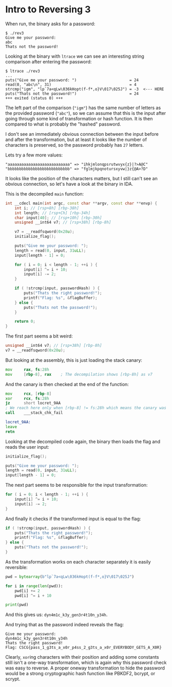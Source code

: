 # Intro to Reversing 3

When run, the binary asks for a password:
```
$ ./rev3
Give me your password:
abc
Thats not the password!
```

Looking at the binary with `ltrace` we can see an interesting string comparison after entering the password:

```
$ ltrace ./rev3
...
puts("Give me your password: ")                       = 24
read(0, "abc\n", 31)                                  = 4
strcmp("igm", "lp`7a<qLw\036kHopt(f-f*,o}V\017\025J") = -3  <--- HERE
puts("Thats not the password!")                       = 24
+++ exited (status 0) +++
```

The left part of the comparison (`"igm"`) has the same number of letters as the provided password (`"abc"`),
so we can assume that this is the input after going through some kind of transformation or hash function.
It is then compared to what is probably the "hashed" password.

I don't see an immediately obvious connection between the input before and after the transformation, but at least it looks like the number of characters is preserved, so the password probably has `27` letters.

Lets try a few more values:

```
"aaaaaaaaaaaaaaaaaaaaaaaaaaa" => "ihkjmlonqpsrutwvyx{z}|?>A@C"
"bbbbbbbbbbbbbbbbbbbbbbbbbbb" => "fglmjkpqnotursxyvw|}z{@A>?D"
```

It looks like the position of the characters matters, but I still can't see an obvious connection, so let's have a look at the binary in IDA.

This is the decompiled `main` function:

```cpp
int __cdecl main(int argc, const char **argv, const char **envp) {
    int i; // [rsp+8h] [rbp-38h]
    int length; // [rsp+Ch] [rbp-34h]
    char input[40]; // [rsp+10h] [rbp-30h]
    unsigned __int64 v7; // [rsp+38h] [rbp-8h]

    v7 = __readfsqword(0x28u);
    initialize_flag();

    puts("Give me your password: ");
    length = read(0, input, 31uLL);
    input[length - 1] = 0;

    for ( i = 0; i < length - 1; ++i ) {
        input[i] ^= i + 10;
        input[i] -= 2;
    }

    if ( !strcmp(input, passwordHash) ) {
        puts("Thats the right password!");
        printf("Flag: %s", &flagBuffer);
    } else {
        puts("Thats not the password!");
    }

    return 0;
}
```

The first part seems a bit weird:
```cpp
unsigned __int64 v7; // [rsp+38h] [rbp-8h]
v7 = __readfsqword(0x28u);
```

But looking at the assembly, this is just loading the stack canary:
```asm
mov     rax, fs:28h
mov     [rbp-8], rax    ; The decompilation shows [rbp-8h] as v7
```

And the canary is then checked at the end of the function:
```asm
mov     rcx, [rbp-8]
xor     rcx, fs:28h
jz      short locret_9AA
; We reach here only when [rbp-8] != fs:28h which means the canary was overridden
call    ___stack_chk_fail

locret_9AA:
leave
retn
```

Looking at the decompiled code again, the binary then loads the flag and reads the user input:
```cpp
initialize_flag();

puts("Give me your password: ");
length = read(0, input, 31uLL);
input[length - 1] = 0;
```

The next part seems to be responsible for the input transformation:
```cpp
for ( i = 0; i < length - 1; ++i ) {
    input[i] ^= i + 10;
    input[i] -= 2;
}
```

And finally it checks if the transformed input is equal to the flag:
```cpp
if ( !strcmp(input, passwordHash) ) {
    puts("Thats the right password!");
    printf("Flag: %s", &flagBuffer);
} else {
    puts("Thats not the password!");
}
```

As the transformation works on each character separately it is easily reversible:
```python
pwd = bytearray(b"lp`7a<qLw\036kHopt(f-f*,o}V\017\025J")

for i in range(len(pwd)):
    pwd[i] += 2
    pwd[i] ^= i + 10

print(pwd)
```

And this gives us: `dyn4m1c_k3y_gen3r4t10n_y34h`.

And trying that as the password indeed reveals the flag:
```
Give me your password:
dyn4m1c_k3y_gen3r4t10n_y34h
Thats the right password!
Flag: CSCG{pass_1_g3ts_a_x0r_p4ss_2_g3ts_a_x0r_EVERYBODY_GETS_A_X0R}
```

Clearly, `xor`ing characters with their position and adding some constants still isn't a one-way transformation, which is again why this password check was easy to reverse.
A proper oneway transformation to hide the password would be a strong cryptographic hash function like PBKDF2, bcrypt, or scrypt.

